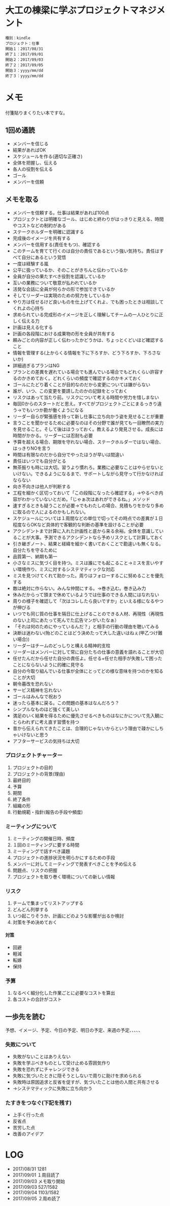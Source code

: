 # 大工の棟梁に学ぶプロジェクトマネジメント

    種別：kindle
    プロジェクト：仕事
    開始１：2017/08/31
    終了１：2017/09/01
    開始２：2017/09/03
    終了２：2017/09/05
    開始３：yyyy/mm/dd
    終了３：yyyy/mm/dd

# メモ
付箋貼りまくりたい本ですな。

## 1回め通読
- メンバーを信じる
- 結果があればOK
- スケジュールを作る(適切な正確さ)
- 全体を把握し、伝える
- 各人の役割を伝える
- ゴール
- メンバーを信頼

## メモを取る
- メンバーを信頼する。仕事は結果があれば100点
- プロジェクトとは明確なゴール、はじめと終わりがはっきりと見える、時間やコストなどの制約がある
- ステークホルダーを明確に認識する
- 完成後のイメージを共有する
- メンバーを信用する(責任をもつ)、確認する
- このチームを育てて行くのは自分の責任であるという強い気持ち。責任はすべて自分にあるという覚悟
- 一度は経験する嵐
- 公平に扱っているか、そのことがきちんと伝わっているか
- 全員が自分の果たすべき役割を認識しているか
- 互いの業務について敬意が払われているか
- 活発な会話に全員が何らかの形で参加できているか
- そしてリーダーは実現のための努力をしているか
- やり方は任せるけど良いものを仕上げてくれよ、でも困ったときは相談してくれよの心持ち
- 求められている完成形のイメージを正しく理解してチームの一人ひとりに正しく伝える力
- 計画は見える化する
- 計画の各段階における成果物の形を全員が共有する
- 頼みごとの内容が正しく伝わったかどうかは、ちょっとくどいほど確認すること
- 情報を管理する(上からくる情報を下に下ろすか、どう下ろすか、下ろさないか)
- 詳細過ぎるプランはNG
- プランとの差異を遅れている場合でも進んでいる場合でもどれくらい許容するのかきめておく。どれくらいの頻度で確認するのかキメておく
- ゴールにたどり着くことが目的なのだから変更については嫌がらない
- 誰が、いつ、この変更を要請したのかの記録をとっておく
- リスクはあって当たり前。リスクについて考える時間や労力を惜しまない
- 毎回0からのスタートだと思え。すべてがプロジェクトごとにまるっきり違う→でもいつか勘が働くようになる
- リーダー自らが緊張感を持って新し仕事に立ち向かう姿を見せることが重要
- 言うことを聞かせるために必要なのはその分野で誰が見ても一目瞭然の実力を見せること。そして後はほうっておく。教えるより発見させる。成長には時間がかかる。リーダーには忍耐も必要
- 予算を超える場合、期限を守れない場合、ステークホルダーではない場合、はっきりNOを言う
- 時間は有限なのだから自分でやったほうが早いは間違い
- 責任はいつでも自分がとる
- 無茶振りも時には大切。習うより慣れろ。業務に必要なことはやらせないといけない。できるようになるまで、サポートしながら見守って行かなければならない
- 向き不向きは他人が判断する
- 工程を細かく区切っておいて「この段階になったら確認する」→やるべき内容がわかっていないとだめ。「じゃぁ次はあれができるね。」メソッド
- 速すぎるときも疑うことが必要→でもわたしの場合、見積もりをかなり多めに取るので人によるのかもしれない。
- スケジュールについては１周間などの単位で切ってその時点での差異が１日程度ならOKなど具体的で客観的な判断の基準を設けることが必要
- アクシデントまで計算に入れた計画性と底から来る余裕。全体を意識していることが大事。予測できるアクシデントなら予めリスクとして計算しておく
- 引き継ぎノート、結果と経緯を細かく書いておくことで勘違いも無くなる。自分たちを守るために
- 品質第一、納期も第一
- 小さなミスに気づく目を持つ。ミスは誰にでも起こること→ミスを言いやすい環境作り、ミスに対するシステマティックな対応
- ミスを見つけてくれて助かった。周りはフォローするこに努めることを優先する
- 敵は絶対に作らない。みんな仲間にする。→巻き込む。巻き込み力
- 休みだからって頭まで休めているようでは仕事のできる人間にはなれない
- 周りの様子を確認して「次はコレしたら良いですか」といえる様になるやつが伸びる
- いつでも同じ質の仕事を隔日に仕上げることのできる人材、再現性（再現性のない上司にあたって死んでた広告マンがいたなぁ）
- 「それは何のためにやっているんだ？」と相手の行動の理由を聴いてみる
- 決断は迷わない(殆どのことはどう決めたって大した違いはねぇ(甲乙つけ難い場合))
- リーダーはチームのどっしりと構える精神的支柱
- リーダーはメンバーに対して常に自分たちの仕事の意義を語れることが大切
- 任せたんだから任せた自分の責任よ。任せる+任せた相手が失敗して困ったことにならないように的確に見守る
- 自分の今取り組んでいる仕事が全体にとってどの様な意味を持つのかを知ることが大切
- 朝令暮改を恐れない
- サービス精神を忘れない
- ゴールはみんなで祝おう
- 迷ったら基本に戻る。この問題の基本はなんだろう？
- シンプルなものほど強くて美しい
- 満足のいく結果を得るために優先させるべきものはなにかについて先入観にとらわれずに考え直す習慣を持つ
- 昔から伝えられてきたことは、合理的じゃないからという理由で疎かにしちゃいけないと思う
- アフターサービスの気持ちは大切

### プロジェクトチャーター
1. プロジェクトの目的
1. プロジェクトの背景(理由)
1. 最終目的
1. 予算
1. 期間
1. 終了条件
1. 組織の形
1. 行動規範・指針(報告の手段や頻度)

### ミーティングについて
1. ミーティングの開催日時、頻度
1. １回のミーティングに要する時間
1. ミーティングで話すべき議題
1. プロジェクトの進捗状況を明らかにするための手段
1. メンバーに対してミーティングで発表すべきことを予め伝える
1. 問題点、リスクの把握
1. プロジェクトを取り巻く環境についての新しい情報

### リスク
1. チームで集まってリストアップする
1. どんどん列挙する
1. いつ起こりそうか、計画にどのような影響が出るか検討
1. 対策を予め決めておく

#### 対策
- 回避
- 軽減
- 転嫁
- 保持

### 予算
1. なるべく細分化した作業ごとに必要なコストを算出
1. 各コストの合計がコスト

## 一歩先を読む
予想、イメージ、予定、今日の予定、明日の予定、来週の予定、、、、、

### 失敗について
- 失敗がないことはありえない
- 失敗を学ぶべきものとして受け止める雰囲気作り
- 失敗を恐れずにチャレンジできる
- 失敗に気づいたときに隠そうとしないで周りに助けを求められる
- 失敗時は原因追求と反省を促すが、気づいたことは他の人間と共有させる
- →システマティックに失敗に立ち向かう

### たすきをつなぐ(下記を残す)
- 上手く行った点
- 反省点
- 苦労した点
- 改善のアイデア


# LOG
- 2017/08/31 1281
- 2017/09/01 １周目読了
- 2017/09/03 メモ取り開始
- 2017/09/03 527/1582
- 2017/09/04 1103/1582
- 2017/09/05 ２周め読了

